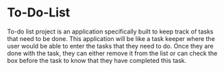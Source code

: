 # To-Do-List
To-do list project is an application specifically built to keep track of tasks that need to be done. This application will be like a task keeper where the user would be able to enter the tasks that they need to do. Once they are done with the task, they can either remove it from the list or can check the box before the task to know that they have completed this task.
